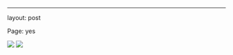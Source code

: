 ---
layout: post

Page: yes

![][image-1]
![][image-2]

[image-1]:	https://blotcdn.com/blog_7d9c6729f90a4fd68ca68a09e88009f0/_image_cache/1e23f9d9-99c3-499b-95a0-289483f3ad59.jpg
[image-2]:	https://blotcdn.com/blog_7d9c6729f90a4fd68ca68a09e88009f0/_image_cache/19347f11-43c7-42ad-9611-468bd1e57502.jpg